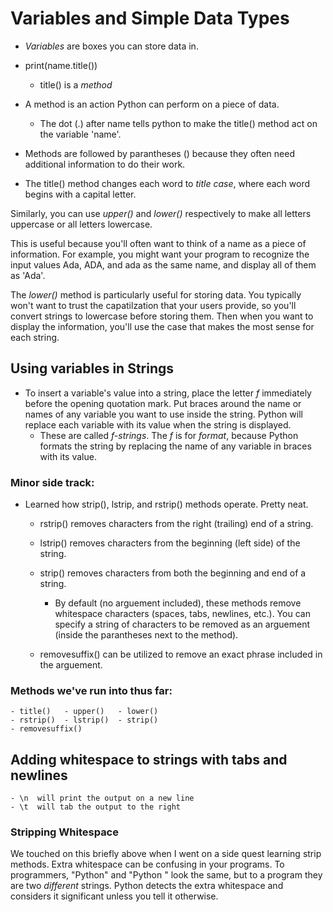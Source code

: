 # Variables and Simple Data Types
- _Variables_ are boxes you can store data in.

- print(name.title())
    - title() is a _method_
- A method is an action Python can perform on a piece of data.
    - The dot (.) after name tells python to make the title() method act on the variable 'name'.
- Methods are followed by parantheses () because they often need additional information to do their work.

* The title() method changes each word to _title case_, where each word begins with a capital letter.

Similarly, you can use _upper()_ and _lower()_ respectively to make all letters uppercase or all letters lowercase.

This is useful because you'll often want to think of a name as a piece of information. For example, you might want your program to recognize the input values Ada, ADA, and ada as the same name, and display all of them as 'Ada'.

The _lower()_ method is particularly useful for storing data. You typically won't want to trust the capatilzation that your users provide, so you'll convert strings to lowercase before storing them. Then when you want to display the information, you'll use the case that makes the most sense for each string.

## Using variables in Strings

- To insert a variable's value into a string, place the letter _f_ immediately before the opening quotation mark. Put braces around the name or names of any variable you want to use inside the string. Python will replace each variable with its value when the string is displayed.
    - These are called _f-strings_. The _f_ is for _format_, because Python formats the string by replacing the name of any variable in braces with its value.



### Minor side track:
- Learned how strip(), lstrip, and rstrip() methods operate. Pretty neat.
    - rstrip() removes characters from the right (trailing) end of a string.
    - lstrip() removes characters from the beginning (left side) of the string.
    - strip() removes characters from both the beginning and end of a string.
        - By default (no arguement included), these methods remove whitespace characters (spaces, tabs, newlines, etc.). You can specify a string of characters to be removed as an arguement (inside the parantheses next to the method).

    - removesuffix() can be utilized to remove an exact phrase included in the arguement.

### Methods we've run into thus far:
    - title()   - upper()   - lower()
    - rstrip()  - lstrip()  - strip()
    - removesuffix()

## Adding whitespace to strings with tabs and newlines
    - \n  will print the output on a new line
    - \t  will tab the output to the right

### Stripping Whitespace
We touched on this briefly above when I went on a side quest learning strip methods. Extra whitespace can be confusing in your programs. To programmers, "Python" and "Python " look the same, but to a program they are two _different_ strings. Python detects the extra whitespace and considers it significant unless you tell it otherwise.

